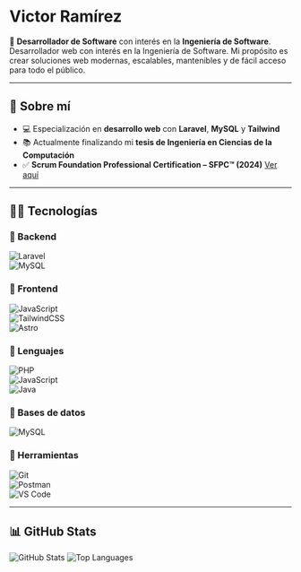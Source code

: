# Victor Ramírez  

🎯 **Desarrollador de Software** con interés en la **Ingeniería de Software**.  
Desarrollador web con interés en la Ingeniería de Software. Mi propósito es crear soluciones web modernas, escalables, mantenibles y de fácil acceso para todo el público.

---

## 🚀 Sobre mí

- 💻 Especialización en **desarrollo web** con **Laravel**, **MySQL** y **Tailwind**
- 📚 Actualmente finalizando mi **tesis de Ingeniería en Ciencias de la Computación**  
- ✅ **Scrum Foundation Professional Certification – SFPC™ (2024)**
[Ver aquí](https://www.credly.com/badges/b9b38cda-65f6-43b3-96b3-e0b07d4910fe/public_url)

---

## 🧑‍💻 Tecnologías  

### 🔹 Backend  

![Laravel](https://img.shields.io/badge/Laravel-FF2D20?style=for-the-badge&logo=laravel&logoColor=white)  
![MySQL](https://img.shields.io/badge/MySQL-4479A1?style=for-the-badge&logo=mysql&logoColor=white)  

### 🔹 Frontend  

![JavaScript](https://img.shields.io/badge/JavaScript-F7DF1E?style=for-the-badge&logo=javascript&logoColor=black)  
![TailwindCSS](https://img.shields.io/badge/TailwindCSS-06B6D4?style=for-the-badge&logo=tailwindcss&logoColor=white)  
![Astro](https://img.shields.io/badge/Astro-FF5D01?style=for-the-badge&logo=astro&logoColor=white)

### 🔹 Lenguajes  

![PHP](https://img.shields.io/badge/PHP-777BB4?style=for-the-badge&logo=php&logoColor=white)  
![JavaScript](https://img.shields.io/badge/JavaScript-323330?style=for-the-badge&logo=javascript&logoColor=F7DF1E)  
![Java](https://img.shields.io/badge/Java-ED8B00?style=for-the-badge&logo=openjdk&logoColor=white)

### 🔹 Bases de datos  

![MySQL](https://img.shields.io/badge/MySQL-005C84?style=for-the-badge&logo=mysql&logoColor=white)

### 🔹 Herramientas  

![Git](https://img.shields.io/badge/GIT-E44C30?style=for-the-badge&logo=git&logoColor=white)  
![Postman](https://img.shields.io/badge/Postman-FF6C37?style=for-the-badge&logo=postman&logoColor=white)  
![VS Code](https://img.shields.io/badge/VS%20Code-007ACC?style=for-the-badge&logo=visual-studio-code&logoColor=white)  

---

## 📊 GitHub Stats  

![GitHub Stats](https://github-readme-stats.vercel.app/api?username=MrVoltok&show_icons=true&theme=radical)
![Top Languages](https://github-readme-stats.vercel.app/api/top-langs/?username=MrVoltok&layout=compact&theme=radical)
